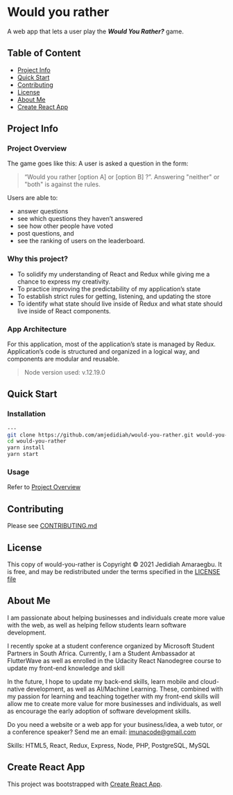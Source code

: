 # Would you rather

<!-- TODO: add codacy badge -->

A web app that lets a user play the **_Would You Rather?_** game.

## Table of Content

- [Project Info](#project-info)
- [Quick Start](#quick-start)
- [Contributing](#contributing)
- [License](#license)
- [About Me](#about-me)
- [Create React App](#create-react-app)

## Project Info

### Project Overview

The game goes like this: A user is asked a question in the form:

> “Would you rather [option A] or [option B] ?”. Answering "neither" or "both" is against the rules.

Users are able to:

- answer questions
- see which questions they haven’t answered
- see how other people have voted
- post questions, and
- see the ranking of users on the leaderboard.

### Why this project?

- To solidify my understanding of React and Redux while giving me a chance to express my creativity.
- To practice improving the predictability of my application’s state
- To establish strict rules for getting, listening, and updating the store
- To identify what state should live inside of Redux and what state should live inside of React components.

### App Architecture

For this application, most of the application’s state is managed by Redux.
Application’s code is structured and organized in a logical way, and components are modular and reusable.

> Node version used: v.12.19.0

## Quick Start

### Installation

```bash
---
git clone https://github.com/amjedidiah/would-you-rather.git would-you-rather
cd would-you-rather
yarn install
yarn start
```

### Usage

Refer to [Project Overview](#project-overview)

## Contributing

Please see [CONTRIBUTING.md](docs/CONTRIBUTING.md)

## License

This copy of would-you-rather is Copyright © 2021 Jedidiah Amaraegbu. It is free, and may be redistributed under the terms specified in the [LICENSE file](LICENSE)

## About Me

I am passionate about helping businesses and individuals create more value with the web, as well as helping fellow students learn software development.

I recently spoke at a student conference organized by Microsoft Student Partners in South Africa. Currently, I am a Student Ambassador at FlutterWave as well as enrolled in the Udacity React Nanodegree course to update my front-end knowledge and skill

In the future, I hope to update my back-end skills, learn mobile and cloud-native development, as well as AI/Machine Learning. These, combined with my passion for learning and teaching together with my front-end skills will allow me to create more value for more businesses and individuals, as well as encourage the early adoption of software development skills.

Do you need a website or a web app for your business/idea, a web tutor, or a conference speaker?
Send me an email: imunacode@gmail.com

Skills: HTML5, React, Redux, Express, Node, PHP, PostgreSQL, MySQL

## Create React App

This project was bootstrapped with [Create React App](https://github.com/facebookincubator/create-react-app).
